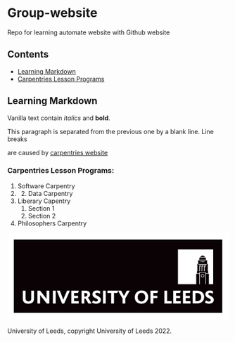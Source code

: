 # Group-website
Repo for learning automate website with Github website

## Contents
* [Learning Markdown](#learning-markdown)
* [Carpentries Lesson Programs](#carpentries-lesson-programs)

## Learning Markdown

Vanilla text contain *italics* and **bold**.

This paragraph is separated from the previous one by a blank line. 
Line breaks


are caused by 
[carpentries website](https://carpentries.org/)

### Carpentries Lesson Programs:
1. Software Carpentry
2. 2. Data Carpentry
3. Liberary Capentry
   1. Section 1
   2. Section 2
4. Philosophers Carpentry

![Leeds University log](unileedslogo.png)

University of Leeds, copyright University of Leeds 2022. 
